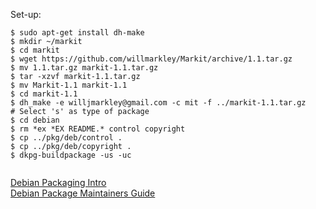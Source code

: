 Set-up:
```
$ sudo apt-get install dh-make
$ mkdir ~/markit
$ cd markit
$ wget https://github.com/willmarkley/Markit/archive/1.1.tar.gz
$ mv 1.1.tar.gz markit-1.1.tar.gz
$ tar -xzvf markit-1.1.tar.gz
$ mv Markit-1.1 markit-1.1
$ cd markit-1.1
$ dh_make -e willjmarkley@gmail.com -c mit -f ../markit-1.1.tar.gz         # Select 's' as type of package
$ cd debian
$ rm *ex *EX README.* control copyright
$ cp ../pkg/deb/control .
$ cp ../pkg/deb/copyright .
$ dkpg-buildpackage -us -uc


```

[Debian Packaging Intro](https://wiki.debian.org/IntroDebianPackaging)  
[Debian Package Maintainers Guide](https://www.debian.org/doc/manuals/maint-guide/)  
